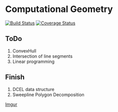 # Computational Geometry

[![Build Status](https://travis-ci.org/4x7y/ComputationalGeometry.svg?branch=master)](https://travis-ci.org/4x7y/ComputationalGeometry) [![Coverage Status](https://coveralls.io/repos/github/4x7y/ComputationalGeometry/badge.svg?branch=master)](https://coveralls.io/github/4x7y/ComputationalGeometry?branch=master)

## ToDo

1. ConvexHull
2. Intersection of line segments
3. Linear programming

## Finish

1. DCEL data structure
2. Sweepline Polygon Decomposition

[Imgur](http://i.imgur.com/ua15W7C.png)
